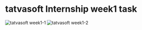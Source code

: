 # tatvasoft Internship week1 task
![tatvasoft week1-1](https://user-images.githubusercontent.com/76436755/221888000-6508768f-de48-4eae-a617-42c2a49f5aaf.jpg)
![tatvasoft week1-2](https://user-images.githubusercontent.com/76436755/221888009-e7b5cc52-a7b1-487d-86c6-a1370ea99160.jpg)

